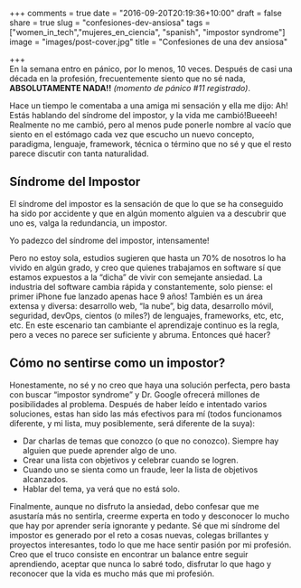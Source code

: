 +++
comments = true
date = "2016-09-20T20:19:36+10:00"
draft = false
share = true
slug = "confesiones-dev-ansiosa"
tags = ["women_in_tech","mujeres_en_ciencia", "spanish", "impostor syndrome"]
image = "images/post-cover.jpg"
title = "Confesiones de una dev ansiosa"

+++
<br>
En la semana entro en pánico, por lo menos, 10 veces. <!--more--> Después de casi una década en la profesión, frecuentemente
siento que no sé nada, **ABSOLUTAMENTE NADA!!** _(momento de pánico #11 registrado)_.

Hace un tiempo le comentaba a una amiga mi sensación y ella me dijo: Ah! Estás hablando del síndrome del impostor, y la vida me cambió!Bueeeh! Realmente no me cambió, pero al menos pude ponerle nombre al vacío que siento en el estómago cada vez que escucho un nuevo concepto, paradigma, lenguaje, framework, técnica o término que no sé y que el resto parece discutir con tanta naturalidad.

## Síndrome del Impostor
El síndrome del impostor es la sensación de que lo que se ha conseguido ha sido por accidente y que en algún momento alguien va a descubrir que uno es, valga la redundancia, un impostor.

Yo padezco del síndrome del impostor, intensamente!

Pero no estoy sola, estudios sugieren que hasta un 70% de nosotros lo ha vivido en algún grado, y creo que quienes trabajamos en software sí que estamos expuestos a la “dicha” de vivir con semejante ansiedad.
La industria del software cambia rápida y constantemente, solo piense: el primer iPhone fue lanzado apenas hace 9 años! También es un área extensa y diversa: desarrollo web, “la nube”, big data, desarrollo móvil, seguridad, devOps, cientos (o miles?) de lenguajes, frameworks, etc, etc, etc.
En este escenario tan cambiante el aprendizaje continuo es la regla, pero a veces no parece ser suficiente y abruma. Entonces qué hacer?

## Cómo no sentirse como un impostor?
Honestamente, no sé y no creo que haya una solución perfecta, pero basta con buscar “impostor syndrome” y Dr. Google ofrecerá millones de posibilidades al problema.
Después de haber leído e intentado varios soluciones, estas han sido las más efectivos para mí (todos funcionamos diferente, y mi lista, muy posiblemente, será diferente de la suya):

* Dar charlas de temas que conozco (o que no conozco). Siempre hay alguien que puede aprender algo de uno.
* Crear una lista con objetivos y celebrar cuando se logren.
* Cuando uno se sienta como un fraude, leer la lista de objetivos alcanzados.
* Hablar del tema, ya verá que no está solo.

Finalmente, aunque no disfruto la ansiedad, debo confesar que me asustaría más no sentirla, creerme experta en todo y desconocer lo mucho que hay por aprender sería ignorante y pedante.
Sé que mi síndrome del impostor es generado por el reto a cosas nuevas, colegas brillantes y proyectos interesantes, todo lo que me hace sentir pasión por mi profesión. Creo que el truco consiste en encontrar un balance entre seguir aprendiendo, aceptar que nunca lo sabré todo, disfrutar lo que hago y reconocer que la vida es mucho más que mi profesión.

